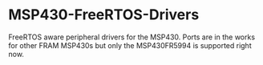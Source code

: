 # MSP430-FreeRTOS-Drivers
FreeRTOS aware peripheral drivers for the MSP430. Ports are in the works for other FRAM MSP430s but only the MSP430FR5994 is supported right now.
